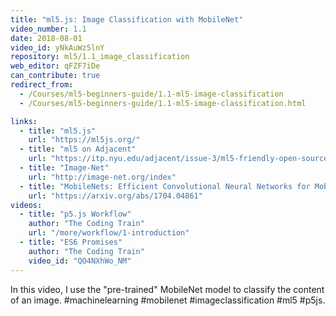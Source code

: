 ```yaml
---
title: "ml5.js: Image Classification with MobileNet"
video_number: 1.1
date: 2018-08-01
video_id: yNkAuWz5lnY
repository: ml5/1.1_image_classification
web_editor: qFZF7iDe
can_contribute: true
redirect_from:
  - /Courses/ml5-beginners-guide/1.1-ml5-image-classification
  - /Courses/ml5-beginners-guide/1.1-ml5-image-classification.html

links:
  - title: "ml5.js"
    url: "https://ml5js.org/"
  - title: "ml5 on Adjacent"
    url: "https://itp.nyu.edu/adjacent/issue-3/ml5-friendly-open-source-machine-learning-library-for-the-web/"
  - title: "Image-Net"
    url: "http://image-net.org/index"
  - title: "MobileNets: Efficient Convolutional Neural Networks for Mobile Vision Applications"
    url: "https://arxiv.org/abs/1704.04861"
videos:
  - title: "p5.js Workflow"
    author: "The Coding Train"
    url: "/more/workflow/1-introduction"
  - title: "ES6 Promises"
    author: "The Coding Train"
    video_id: "QO4NXhWo_NM"
---
```


In this video, I use the "pre-trained" MobileNet model to classify the content of an image. #machinelearning #mobilenet #imageclassification #ml5 #p5js.

